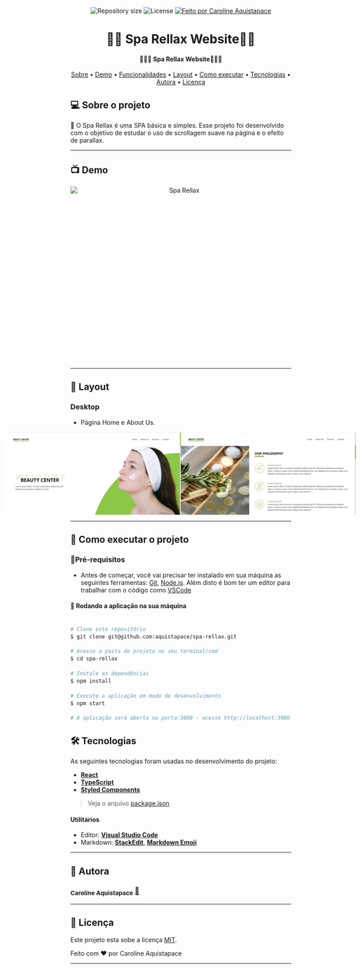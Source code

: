 


<p align="center">

  <img alt="Repository size" src="https://img.shields.io/github/repo-size/aquistapace/spa-rellax">
    
   <img alt="License" src="https://img.shields.io/badge/license-MIT-brightgreen">
  

  <a href="https://github.com/aquistapace">
    <img alt="Feito por Caroline Aquistapace" src="https://img.shields.io/badge/feito%20por-Caroline-Aquistapace%237519C1">
  </a>
  
  
 
</p>
<h1 align="center">
  🍃🌼 Spa Rellax Website🌼🍃
</h1>

<h4 align="center"> 
	 🌼🍃🌼 Spa Rellax Website🌼🍃🌼
</h4>

<p align="center">
 <a href="#-sobre-o-projeto">Sobre</a> •
 <a href="#-demo">Demo</a> • 
 <a href="#-funcionalidades">Funcionalidades</a> • 
 <a href="#-layout">Layout</a> • 
 <a href="#-como-executar-o-projeto">Como executar</a> • 
 <a href="#-tecnologias">Tecnologias</a> • 
 <a href="#-autora">Autora</a> • 
 <a href="#user-content--licença">Licença</a>
</p>


## 💻 Sobre o projeto

🌼 O Spa Rellax é uma SPA básica e simples. Esse projeto foi desenvolvido com o objetivo de estudar o uso de scrollagem suave na página e o efeito de parallax.

---

## 📺 Demo

<p align="center" style="display: flex; align-items: flex-start; justify-content: center;">
 <img alt="Spa Rellax"" title="Spa Rellax" src="https://github.com/aquistapace/spa-rellax/blob/main/demo_spa.gif" width="650px" height="400px">
  </p>
  
---

## 🎨 Layout

### Desktop

- Página Home e About Us.
<p align="center" style="display: flex; align-items: flex-start; justify-content: center;">
	<img alt="Spa Rellax"" title="Página de Hoe=me" src="https://github.com/aquistapace/spa-rellax/blob/main/home_spa.png" width="400px">
  <img alt="Spa Rellax"" title="Página de About US" src="https://github.com/aquistapace/spa-rellax/blob/main/about_us.png" width="400px"></p>
  
---
## 🚀 Como executar o projeto

###  🎏Pré-requisitos

- Antes de começar, você vai precisar ter instalado em sua máquina as seguintes ferramentas: [Git](https://git-scm.com), [Node.js](https://nodejs.org/en/). Além disto é bom ter um editor para trabalhar com o código como [VSCode](https://code.visualstudio.com/)


#### 🧭 Rodando a aplicação na sua máquina

```bash

# Clone este repositório
$ git clone git@github.com:aquistapace/spa-rellax.git

# Acesse a pasta do projeto no seu terminal/cmd
$ cd spa-rellax

# Instale as dependências
$ npm install

# Execute a aplicação em modo de desenvolvimento
$ npm start

# A aplicação será aberta na porta:3000 - acesse http://localhost:3000


```
## 🛠 Tecnologias
As seguintes tecnologias foram usadas no desenvolvimento do projeto:
- **[React](https://reactjs.org/)**  
- **[TypeScript](https://www.typescriptlang.org/)**
 -   **[Styled Components](https://styled-components.com/)** 
> Veja o arquivo  [package.json](https://github.com/aquistapace/spa-rellax/blob/main/package.json)







#### **Utilitários**

-   Editor:  **[Visual Studio Code](https://code.visualstudio.com/)** 
-   Markdown:  **[StackEdit](https://stackedit.io/)**,  **[Markdown Emoji](https://gist.github.com/rxaviers/7360908)**


---
## 🦸 Autora

 ### <sub><b>Caroline Aquistapace</b></sub></a> <a href="https://github.com/aquistapace" title="Git Hub">🌸</a>
---

## 📝 Licença

Este projeto esta sobe a licença [MIT](./LICENSE).

Feito com ❤️ por Caroline Aquistapace

---



